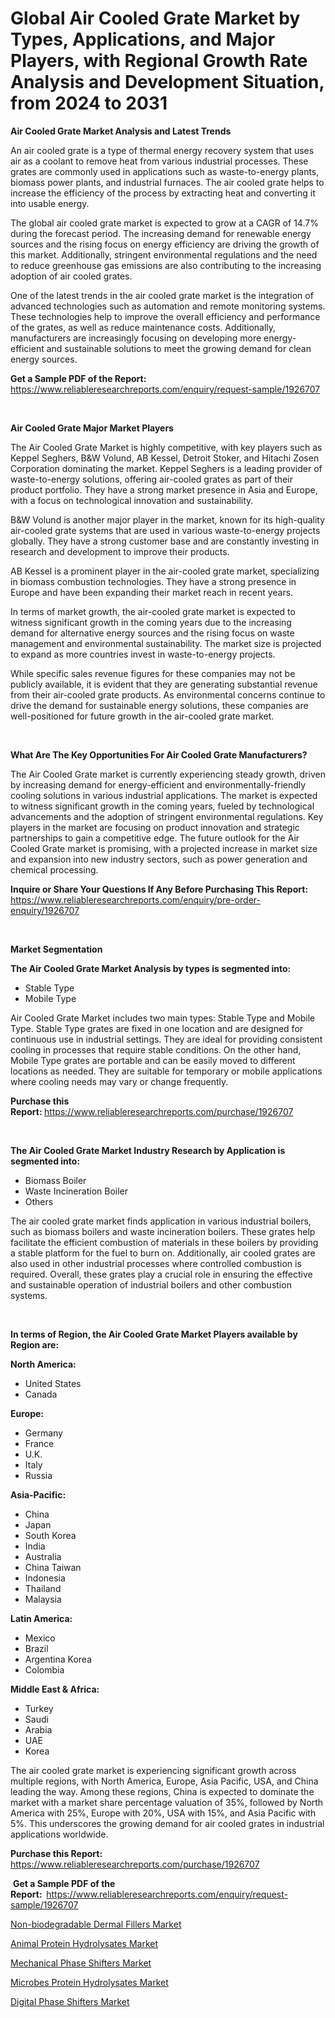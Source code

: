 <p><h1>Global Air Cooled Grate Market by Types, Applications, and Major Players, with Regional Growth Rate Analysis and Development Situation, from 2024 to 2031</h1></p><p><strong>Air Cooled Grate Market Analysis and Latest Trends</strong></p>
<p><p>An air cooled grate is a type of thermal energy recovery system that uses air as a coolant to remove heat from various industrial processes. These grates are commonly used in applications such as waste-to-energy plants, biomass power plants, and industrial furnaces. The air cooled grate helps to increase the efficiency of the process by extracting heat and converting it into usable energy.</p><p>The global air cooled grate market is expected to grow at a CAGR of 14.7% during the forecast period. The increasing demand for renewable energy sources and the rising focus on energy efficiency are driving the growth of this market. Additionally, stringent environmental regulations and the need to reduce greenhouse gas emissions are also contributing to the increasing adoption of air cooled grates.</p><p>One of the latest trends in the air cooled grate market is the integration of advanced technologies such as automation and remote monitoring systems. These technologies help to improve the overall efficiency and performance of the grates, as well as reduce maintenance costs. Additionally, manufacturers are increasingly focusing on developing more energy-efficient and sustainable solutions to meet the growing demand for clean energy sources.</p></p>
<p><strong>Get a Sample PDF of the Report:&nbsp;</strong> <a href="https://www.reliableresearchreports.com/enquiry/request-sample/1926707">https://www.reliableresearchreports.com/enquiry/request-sample/1926707</a></p>
<p>&nbsp;</p>
<p><strong>Air Cooled Grate Major Market Players</strong></p>
<p><p>The Air Cooled Grate Market is highly competitive, with key players such as Keppel Seghers, B&W Volund, AB Kessel, Detroit Stoker, and Hitachi Zosen Corporation dominating the market. Keppel Seghers is a leading provider of waste-to-energy solutions, offering air-cooled grates as part of their product portfolio. They have a strong market presence in Asia and Europe, with a focus on technological innovation and sustainability.</p><p>B&W Volund is another major player in the market, known for its high-quality air-cooled grate systems that are used in various waste-to-energy projects globally. They have a strong customer base and are constantly investing in research and development to improve their products.</p><p>AB Kessel is a prominent player in the air-cooled grate market, specializing in biomass combustion technologies. They have a strong presence in Europe and have been expanding their market reach in recent years.</p><p>In terms of market growth, the air-cooled grate market is expected to witness significant growth in the coming years due to the increasing demand for alternative energy sources and the rising focus on waste management and environmental sustainability. The market size is projected to expand as more countries invest in waste-to-energy projects.</p><p>While specific sales revenue figures for these companies may not be publicly available, it is evident that they are generating substantial revenue from their air-cooled grate products. As environmental concerns continue to drive the demand for sustainable energy solutions, these companies are well-positioned for future growth in the air-cooled grate market.</p></p>
<p>&nbsp;</p>
<p><strong>What Are The Key Opportunities For Air Cooled Grate Manufacturers?</strong></p>
<p><p>The Air Cooled Grate market is currently experiencing steady growth, driven by increasing demand for energy-efficient and environmentally-friendly cooling solutions in various industrial applications. The market is expected to witness significant growth in the coming years, fueled by technological advancements and the adoption of stringent environmental regulations. Key players in the market are focusing on product innovation and strategic partnerships to gain a competitive edge. The future outlook for the Air Cooled Grate market is promising, with a projected increase in market size and expansion into new industry sectors, such as power generation and chemical processing.</p></p>
<p><strong>Inquire or Share Your Questions If Any Before Purchasing This Report:</strong> <a href="https://www.reliableresearchreports.com/enquiry/pre-order-enquiry/1926707">https://www.reliableresearchreports.com/enquiry/pre-order-enquiry/1926707</a></p>
<p>&nbsp;</p>
<p><strong>Market Segmentation</strong></p>
<p><strong>The Air Cooled Grate Market Analysis by types is segmented into:</strong></p>
<p><ul><li>Stable Type</li><li>Mobile Type</li></ul></p>
<p><p>Air Cooled Grate Market includes two main types: Stable Type and Mobile Type. Stable Type grates are fixed in one location and are designed for continuous use in industrial settings. They are ideal for providing consistent cooling in processes that require stable conditions. On the other hand, Mobile Type grates are portable and can be easily moved to different locations as needed. They are suitable for temporary or mobile applications where cooling needs may vary or change frequently.</p></p>
<p><strong>Purchase this Report:&nbsp;</strong><a href="https://www.reliableresearchreports.com/purchase/1926707">https://www.reliableresearchreports.com/purchase/1926707</a></p>
<p>&nbsp;</p>
<p><strong>The Air Cooled Grate Market Industry Research by Application is segmented into:</strong></p>
<p><ul><li>Biomass Boiler</li><li>Waste Incineration Boiler</li><li>Others</li></ul></p>
<p><p>The air cooled grate market finds application in various industrial boilers, such as biomass boilers and waste incineration boilers. These grates help facilitate the efficient combustion of materials in these boilers by providing a stable platform for the fuel to burn on. Additionally, air cooled grates are also used in other industrial processes where controlled combustion is required. Overall, these grates play a crucial role in ensuring the effective and sustainable operation of industrial boilers and other combustion systems.</p></p>
<p>&nbsp;</p>
<p><strong>In terms of Region, the Air Cooled Grate Market Players available by Region are:</strong></p>
<p>
    <p> <strong> North America: </strong>
        <ul>
            <li>United States</li>
            <li>Canada</li>
        </ul>
        </p> 
    <p> <strong> Europe: </strong>
        <ul>
            <li>Germany</li>
            <li>France</li>
            <li>U.K.</li>
            <li>Italy</li>
            <li>Russia</li>
        </ul>
        </p> 
    <p> <strong> Asia-Pacific: </strong>
        <ul>
            <li>China</li>
            <li>Japan</li>
            <li>South Korea</li>
            <li>India</li>
            <li>Australia</li>
            <li>China Taiwan</li>
            <li>Indonesia</li>
            <li>Thailand</li>
            <li>Malaysia</li>
        </ul>
        </p> 
    <p> <strong> Latin America: </strong>
        <ul>
            <li>Mexico</li>
            <li>Brazil</li>
            <li>Argentina Korea</li>
            <li>Colombia</li>
        </ul>
        </p> 
    <p> <strong> Middle East & Africa: </strong>
        <ul>
            <li>Turkey</li>
            <li>Saudi</li>
            <li>Arabia</li>
            <li>UAE</li>
            <li>Korea</li>
        </ul>
    </p>
    </p>
<p><p>The air cooled grate market is experiencing significant growth across multiple regions, with North America, Europe, Asia Pacific, USA, and China leading the way. Among these regions, China is expected to dominate the market with a market share percentage valuation of 35%, followed by North America with 25%, Europe with 20%, USA with 15%, and Asia Pacific with 5%. This underscores the growing demand for air cooled grates in industrial applications worldwide.</p></p>
<p><strong>Purchase this Report: </strong><a href="https://www.reliableresearchreports.com/purchase/1926707">https://www.reliableresearchreports.com/purchase/1926707</a></p>
<p>&nbsp;<strong>Get a Sample PDF of the Report:&nbsp;&nbsp;</strong><a href="https://www.reliableresearchreports.com/enquiry/request-sample/1926707">https://www.reliableresearchreports.com/enquiry/request-sample/1926707</a></p>
<p><strong></strong></p>
<p><p><a href="https://cat-emmental-94b.notion.site/Non-biodegradable-Dermal-Fillers-Market-Research-Report-Unlocks-Analysis-on-the-Market-Financial-Sta-4f2c1f9e168f413e9d3a6dbe800ae979">Non-biodegradable Dermal Fillers Market</a></p><p><a href="https://silk-columnist-571.notion.site/Animal-Protein-Hydrolysates-Market-Dynamics-2024-2031-Also-about-Its-Market-Trends-Projections-an-94365cdb6f1b4fbb9a564261b9f47398">Animal Protein Hydrolysates Market</a></p><p><a href="https://view.publitas.com/reportprime-1/mechanical-phase-shifters-market-provides-a-comprehensive-analysis-including-a-macro-overview-of-the-market-as-well-as-micro-details-such-as-market-size-and-competitive-landscape/">Mechanical Phase Shifters Market</a></p><p><a href="https://cat-emmental-94b.notion.site/Microbes-Protein-Hydrolysates-Market-Research-Report-Forecasted-for-Period-from-2024-2031-by-Mark-fb085a73ef0943709b329bb3fbcc6cc1">Microbes Protein Hydrolysates Market</a></p><p><a href="https://view.publitas.com/reportprime-1/digital-phase-shifters-market-a-comprehensive-report-of-its-market-share-growth-trends-2024-2031/">Digital Phase Shifters Market</a></p></p>
